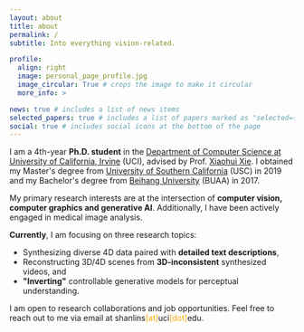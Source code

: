 ```yaml
---
layout: about
title: about
permalink: /
subtitle: Into everything vision-related.

profile:
  align: right
  image: personal_page_profile.jpg
  image_circular: True # crops the image to make it circular
  more_info: >

news: true # includes a list of news items
selected_papers: true # includes a list of papers marked as "selected={true}"
social: true # includes social icons at the bottom of the page
---
```


I am a 4th-year **Ph.D. student** in the [Department of Computer Science at University of California, Irvine](https://cs.ics.uci.edu/) (UCI), advised by Prof. [Xiaohui Xie](https://ics.uci.edu/~xhx/). I obtained my Master's degree from [University of Southern California](https://minghsiehece.usc.edu/) (USC) in 2019 and my Bachelor's degree from [Beihang University](https://yqgdxy.buaa.edu.cn/) (BUAA) in 2017.

My primary research interests are at the intersection of **computer vision, computer graphics and generative AI**. Additionally, I have been actively engaged in medical image analysis.

**Currently**, I am focusing on three research topics:

- Synthesizing diverse 4D data paired with **detailed text descriptions**,
- Reconstructing 3D/4D scenes from **3D-inconsistent** synthesized videos, and
- **"Inverting"** controllable generative models for perceptual understanding. 

I am open to research collaborations and job opportunities. Feel free to reach out to me via email at shanlins<span style="color:orange">[at]</span>uci<span style="color:orange">[dot]</span>edu.
